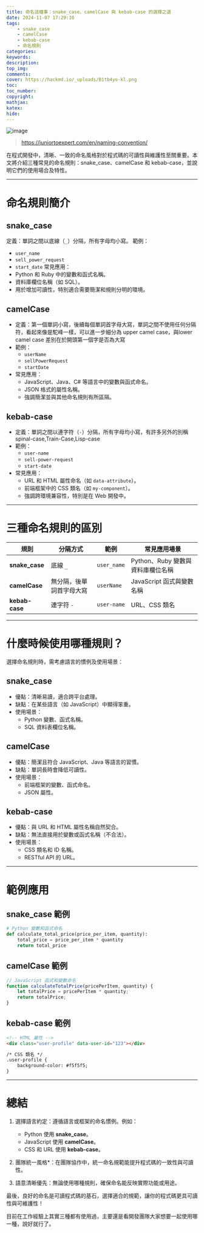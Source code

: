 ```yaml
---
title: 命名這檔事：snake_case、camelCase 與 kebab-case 的選擇之道
date: 2024-11-07 17:29:10
tags:
    - snake_case
    - camelCase
    - kebab-case
    - 命名規則
categories:
keywords:
description:
top_img:
comments:
cover: https://hackmd.io/_uploads/B1tb4yo-kl.png
toc:
toc_number:
copyright:
mathjax:
katex:
hide:
---
```


![image](https://hackmd.io/_uploads/B1tb4yo-kl.png)
>https://juniortoexpert.com/en/naming-convention/

在程式開發中，清晰、一致的命名風格對於程式碼的可讀性與維護性至關重要。本文將介紹三種常見的命名規則：snake_case、camelCase 和 kebab-case，並說明它們的使用場合及特性。

---

#  命名規則簡介

## snake_case
定義：單詞之間以底線（`_`）分隔，所有字母均小寫。
範例：
  - `user_name`
  - `sell_power_request`
  - `start_date`
常見應用：
  - Python 和 Ruby 中的變數和函式名稱。
  - 資料庫欄位名稱（如 SQL）。
  - 用於增加可讀性，特別適合需要簡潔和規則分明的環境。

## camelCase
- 定義：第一個單詞小寫，後續每個單詞首字母大寫，單詞之間不使用任何分隔符，看起來像是駝峰一樣，可以進一步細分為 upper camel case，與lower camel case  差別在於開頭第一個字是否為大寫
- 範例：
  - `userName`
  - `sellPowerRequest`
  - `startDate`
- 常見應用：
  - JavaScript、Java、C# 等語言中的變數與函式命名。
  - JSON 格式的屬性名稱。
  - 強調簡潔並與其他命名規則有所區隔。

## kebab-case
- 定義：單詞之間以連字符（`-`）分隔，所有字母均小寫，有許多另外的別稱 spinal-case,Train-Case,Lisp-case
- 範例：
  - `user-name`
  - `sell-power-request`
  - `start-date`
- 常見應用：
  - URL 和 HTML 屬性命名（如 `data-attribute`）。
  - 前端框架中的 CSS 類名（如 `my-component`）。
  - 強調跨環境兼容性，特別是在 Web 開發中。

---

# 三種命名規則的區別

| **規則**        | **分隔方式**         | **範例**            | **常見應用場景**                |
|-----------------|--------------------|--------------------|-------------------------------|
| **snake_case**  | 底線 `_`            | `user_name`         | Python、Ruby 變數與資料庫欄位名稱 |
| **camelCase**   | 無分隔，後單詞首字母大寫 | `userName`          | JavaScript 函式與變數名稱      |
| **kebab-case**  | 連字符 `-`          | `user-name`         | URL、CSS 類名                 |

---

# 什麼時候使用哪種規則？

選擇命名規則時，需考慮語言的慣例及使用場景：

## snake_case
- 優點：清晰易讀，適合跨平台處理。
- 缺點：在某些語言（如 JavaScript）中顯得笨重。
- 使用場景：
  - Python 變數、函式名稱。
  - SQL 資料表欄位名稱。

## camelCase
- 優點：簡潔且符合 JavaScript、Java 等語言的習慣。
- 缺點：單詞長時會降低可讀性。
- 使用場景：
  - 前端框架的變數、函式命名。
  - JSON 屬性。

## kebab-case
- 優點：與 URL 和 HTML 屬性名稱自然契合。
- 缺點：無法直接用於變數或函式名稱（不合法）。
- 使用場景：
  - CSS 類名和 ID 名稱。
  - RESTful API 的 URL。

---

# 範例應用

## snake_case 範例
```python
# Python 變數和函式命名
def calculate_total_price(price_per_item, quantity):
    total_price = price_per_item * quantity
    return total_price
```

## camelCase 範例
```javascript
// JavaScript 函式和變數命名
function calculateTotalPrice(pricePerItem, quantity) {
    let totalPrice = pricePerItem * quantity;
    return totalPrice;
}
```

## kebab-case 範例
```html
<!-- HTML 屬性 -->
<div class="user-profile" data-user-id="123"></div>

/* CSS 類名 */
.user-profile {
    background-color: #f5f5f5;
}
```

---

# 總結

1. 選擇語言約定：遵循語言或框架的命名慣例。例如：
   - Python 使用 **snake_case**。
   - JavaScript 使用 **camelCase**。
   - CSS 和 URL 使用 **kebab-case**。

2. 團隊統一風格*：在團隊協作中，統一命名規範能提升程式碼的一致性與可讀性。

3. 語意清晰優先：無論使用哪種規則，確保命名能反映實際功能或用途。

最後，良好的命名是可讀程式碼的基石，選擇適合的規範，讓你的程式碼更具可讀性與可維護性！

目前在工作經驗上其實三種都有使用過，主要還是看開發團隊大家想要一起使用哪一種，說好就行了。